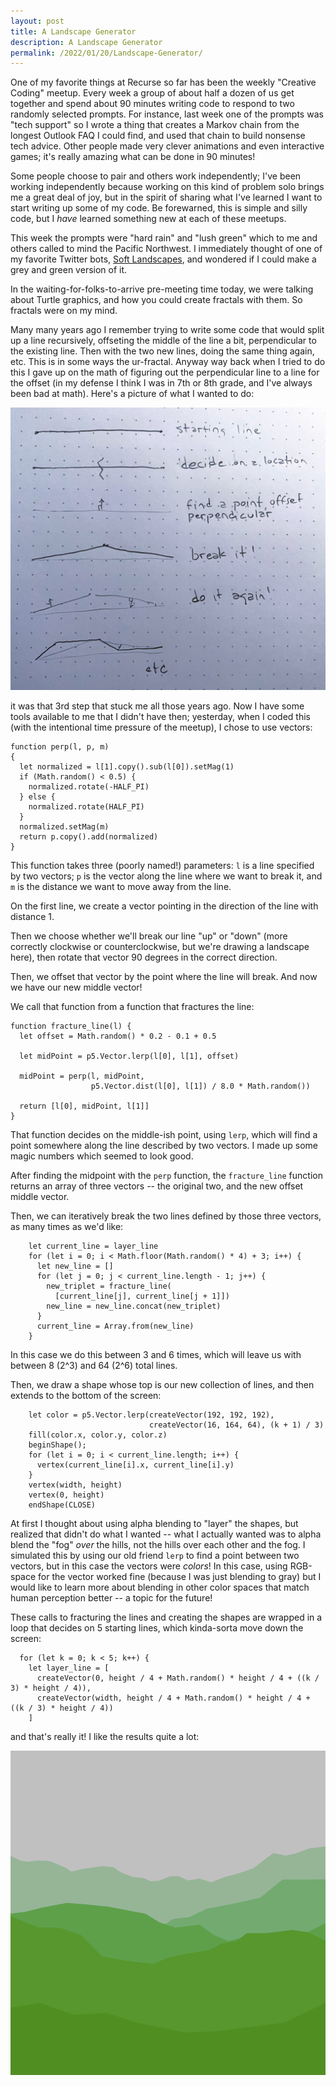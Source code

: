```yaml
---
layout: post
title: A Landscape Generator
description: A Landscape Generator
permalink: /2022/01/20/Landscape-Generator/
---
```

One of my favorite things at Recurse so far has been the weekly "Creative Coding" meetup. Every week a group of about half a dozen of us get together and spend about 90 minutes writing code to respond to two randomly selected prompts. For instance, last week one of the prompts was "tech support" so I wrote a thing that creates a Markov chain from the longest Outlook FAQ I could find, and used that chain to build nonsense tech advice. Other people made very clever animations and even interactive games; it's really amazing what can be done in 90 minutes!

Some people choose to pair and others work independently; I've been working independently because working on this kind of problem solo brings me a great deal of joy, but in the spirit of sharing what I've learned I want to start writing up some of my code. Be forewarned, this is simple and silly code, but I *have* learned something new at each of these meetups.

This week the prompts were "hard rain" and "lush green" which to me and others called to mind the Pacific Northwest. I immediately thought of one of my favorite Twitter bots, [Soft Landscapes](https://twitter.com/softlandscapes), and wondered if I could make a grey and green version of it.

In the waiting-for-folks-to-arrive pre-meeting time today, we were talking about Turtle graphics, and how you could create fractals with them. So fractals were on my mind.

Many many years ago I remember trying to write some code that would split up a line recursively, offseting the middle of the line a bit, perpendicular to the existing line. Then with the two new lines, doing the same thing again, etc. This is in some ways the ur-fractal. Anyway way back when I tried to do this I gave up on the math of figuring out the perpendicular line to a line for the offset (in my defense I think I was in 7th or 8th grade, and I've always been bad at math). Here's a picture of what I wanted to do:

![line-break](/images/line-break.jpg)

it was that 3rd step that stuck me all those years ago. Now I have some tools available to me that I didn't have then; yesterday, when I coded this (with the intentional time pressure of the meetup), I chose to use vectors:

```
function perp(l, p, m)
{
  let normalized = l[1].copy().sub(l[0]).setMag(1)
  if (Math.random() < 0.5) {
    normalized.rotate(-HALF_PI)
  } else {
    normalized.rotate(HALF_PI)
  }
  normalized.setMag(m)
  return p.copy().add(normalized)
}
```

This function takes three (poorly named!) parameters: `l` is a line specified by two vectors; `p` is the vector along the line where we want to break it, and `m` is the distance we want to move away from the line.

On the first line, we create a vector pointing in the direction of the line with distance 1. 

Then we choose whether we'll break our line "up" or "down" (more correctly clockwise or counterclockwise, but we're drawing a landscape here), then rotate that vector 90 degrees in the correct direction.

Then, we offset that vector by the point where the line will break. And now we have our new middle vector!

We call that function from a function that fractures the line:

```
function fracture_line(l) {
  let offset = Math.random() * 0.2 - 0.1 + 0.5
  
  let midPoint = p5.Vector.lerp(l[0], l[1], offset)
  
  midPoint = perp(l, midPoint, 
                  p5.Vector.dist(l[0], l[1]) / 8.0 * Math.random())
  
  return [l[0], midPoint, l[1]]
}
```

That function decides on the middle-ish point, using `lerp`, which will find a point somewhere along the line described by two vectors. I made up some magic numbers which seemed to look good.

After finding the midpoint with the `perp` function, the `fracture_line` function returns an array of three vectors -- the original two, and the new offset middle vector.

Then, we can iteratively break the two lines defined by those three vectors, as many times as we'd like:

```
    let current_line = layer_line
    for (let i = 0; i < Math.floor(Math.random() * 4) + 3; i++) {
      let new_line = []
      for (let j = 0; j < current_line.length - 1; j++) {
        new_triplet = fracture_line(
          [current_line[j], current_line[j + 1]])
        new_line = new_line.concat(new_triplet)
      }
      current_line = Array.from(new_line)
    }
```

In this case we do this between 3 and 6 times, which will leave us with between 8 (2^3) and 64 (2^6) total lines.

Then, we draw a shape whose top is our new collection of lines, and then extends to the bottom of the screen:

```
    let color = p5.Vector.lerp(createVector(192, 192, 192),
                               createVector(16, 164, 64), (k + 1) / 3)
    fill(color.x, color.y, color.z)
    beginShape();
    for (let i = 0; i < current_line.length; i++) {
      vertex(current_line[i].x, current_line[i].y)
    }
    vertex(width, height)
    vertex(0, height)
    endShape(CLOSE)
```

At first I thought about using alpha blending to "layer" the shapes, but realized that didn't do what I wanted -- what I actually wanted was to alpha blend the "fog" *over* the hills, not the hills over each other and the fog. I simulated this by using our old friend `lerp` to find a point between two vectors, but in this case the vectors were *colors*! In this case, using RGB-space for the vector worked fine (because I was just blending to gray) but I would like to learn more about blending in other color spaces that match human perception better -- a topic for the future!

These calls to fracturing the lines and creating the shapes are wrapped in a loop that decides on 5 starting lines, which kinda-sorta move down the screen:

```
  for (let k = 0; k < 5; k++) {
    let layer_line = [
      createVector(0, height / 4 + Math.random() * height / 4 + ((k / 3) * height / 4)),
      createVector(width, height / 4 + Math.random() * height / 4 + ((k / 3) * height / 4))
    ]
```

and that's really it! I like the results quite a lot:

![landscape](/images/landscape.png)

